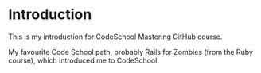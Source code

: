 # Introduction

This is my introduction for CodeSchool Mastering GitHub course.

My favourite Code School path, probably Rails for Zombies (from the Ruby
course), which introduced me to CodeSchool.

